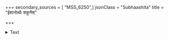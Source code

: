 +++
secondary_sources = [ "MSS_6250",]
jsonClass = "Subhaashita"
title = "ईशानोत्थैः शकुनैश्"

+++

<details><summary>Text</summary>

ईशानोत्थैः शकुनैश् चोरा ग्रामं प्रविश्य न लभन्ते।  
न च रोगार्तो जीवति स्वस्थोऽप्यस्वास्थ्यमाप्नोति॥
</details>
